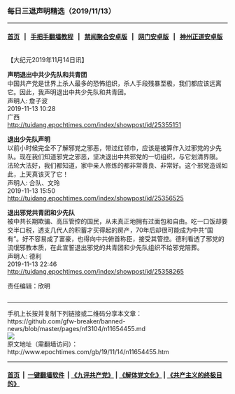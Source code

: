 ### 每日三退声明精选（2019/11/13）
------------------------

#### [首页](https://github.com/gfw-breaker/banned-news/blob/master/README.md) &nbsp;&nbsp;|&nbsp;&nbsp; [手把手翻墙教程](https://github.com/gfw-breaker/guides/wiki) &nbsp;&nbsp;|&nbsp;&nbsp; [禁闻聚合安卓版](https://github.com/gfw-breaker/bn-android) &nbsp;&nbsp;|&nbsp;&nbsp; [网门安卓版](https://github.com/oGate2/oGate) &nbsp;&nbsp;|&nbsp;&nbsp; [神州正道安卓版](https://github.com/SzzdOgate/update) 



<div class="column" id="artbody" itemprop="articleBody">
 <!-- article content begin -->
 <p>
  【大纪元2019年11月14日讯】
 </p>
 <p>
  <strong>
   声明退出中共少先队和共青团
  </strong>
  <br/>
  中国共产党是世界上杀人最多的恐怖组织，杀人手段残暴至极，我们都应该远离它。因此，我声明退出中共少先队和共青团。
  <br/>
  声明人: 詹子波
  <br/>
  2019-11-13 10:28
  <br/>
  广西
  <br/>
  <a href="http://tuidang.epochtimes.com/index/showpost/id/25355151">
   http://tuidang.epochtimes.com/index/showpost/id/25355151
  </a>
 </p>
 <p>
  <strong>
   退出少先队声明
  </strong>
  <br/>
  以前小时候完全不了解邪党之邪恶，带过红领巾，应该是被算作入过邪党的少先队。现在我们知道邪党之邪恶，坚决退出中共邪党的一切组织，与它划清界限。
  <br/>
  法轮大法好，我们都知道，家中亲人修炼的都非常善良、非常好。这个邪党造谣如此，上天真该灭了它！
  <br/>
  声明人: 合队、文玲
  <br/>
  2019-11-13 15:50
  <br/>
  <a href="http://tuidang.epochtimes.com/index/showpost/id/25356525">
   http://tuidang.epochtimes.com/index/showpost/id/25356525
  </a>
 </p>
 <p>
  <strong>
   退出邪党共青团和少先队
  </strong>
  <br/>
  被中共长期欺骗、高压管控的国民，从未真正地拥有过面包和自由。吃一口饭却要交半口税，透支几代人的积蓄才买得起的房产，70年后却很可能成为中共“国有”。好不容易成了富豪，也得向中共俯首称臣，接受其管控。德利看透了邪党的流氓邪教本质，在此宣誓退出邪党的共青团和少先队组织不给邪党陪葬。
  <br/>
  声明人: 德利
  <br/>
  2019-11-13 22:46
  <br/>
  <a href="http://tuidang.epochtimes.com/index/showpost/id/25358265">
   http://tuidang.epochtimes.com/index/showpost/id/25358265
  </a>
 </p>
 <p>
  责任编辑：欣明
 </p>
 <!-- article content end -->
 <div id="below_article_ad">
  <div id="below_article_ad_inner">
  </div>
 </div>
</div>

<hr/>
手机上长按并复制下列链接或二维码分享本文章：<br/>
https://github.com/gfw-breaker/banned-news/blob/master/pages/nf3104/n11654455.md <br/>
<a href='https://github.com/gfw-breaker/banned-news/blob/master/pages/nf3104/n11654455.md'><img src='https://github.com/gfw-breaker/banned-news/blob/master/pages/nf3104/n11654455.md.png'/></a> <br/>
原文地址（需翻墙访问）：http://www.epochtimes.com/gb/19/11/14/n11654455.htm


------------------------
#### [首页](https://github.com/gfw-breaker/banned-news/blob/master/README.md) &nbsp;|&nbsp; [一键翻墙软件](https://github.com/gfw-breaker/nogfw/blob/master/README.md) &nbsp;| [《九评共产党》](https://github.com/gfw-breaker/9ping.md/blob/master/README.md#九评之一评共产党是什么) | [《解体党文化》](https://github.com/gfw-breaker/jtdwh.md/blob/master/README.md) | [《共产主义的终极目的》](https://github.com/gfw-breaker/gczydzjmd.md/blob/master/README.md)


<img src='http://gfw-breaker.win/banned-news/pages/nf3104/n11654455.md' width='0px' height='0px'/>